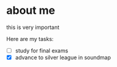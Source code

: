# about me
this is very important

Here are my tasks:
- [ ] study for final exams
- [x] advance to silver league in soundmap
